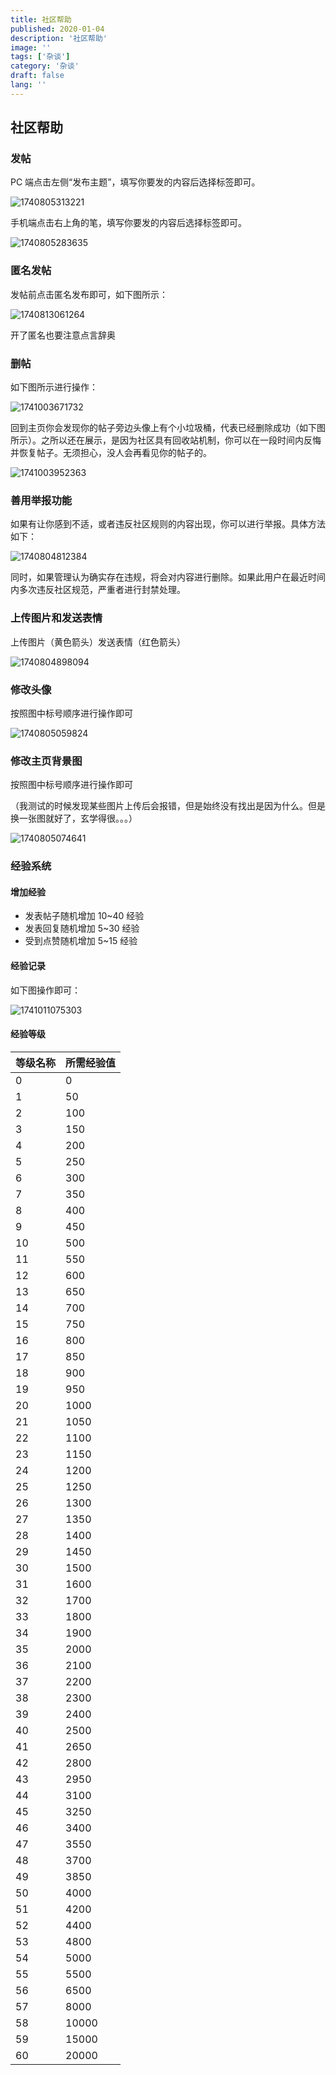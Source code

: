```yaml
---
title: 社区帮助
published: 2020-01-04
description: '社区帮助'
image: ''
tags: ['杂谈']
category: '杂谈'
draft: false 
lang: ''
---
```


## 社区帮助

### 发帖

PC 端点击左侧“发布主题”，填写你要发的内容后选择标签即可。

![1740805313221](1740805313221.png)

手机端点击右上角的笔，填写你要发的内容后选择标签即可。

![1740805283635](1740805283635.png)

### 匿名发帖

发帖前点击匿名发布即可，如下图所示：

![1740813061264](1740813061264.png)

开了匿名也要注意点言辞奥

### 删帖

如下图所示进行操作：

![1741003671732](1741003671732.png)

回到主页你会发现你的帖子旁边头像上有个小垃圾桶，代表已经删除成功（如下图所示）。之所以还在展示，是因为社区具有回收站机制，你可以在一段时间内反悔并恢复帖子。无须担心，没人会再看见你的帖子的。

![1741003952363](1741003952363.png)

### 善用举报功能

如果有让你感到不适，或者违反社区规则的内容出现，你可以进行举报。具体方法如下：

![1740804812384](1740804812384.png)

同时，如果管理认为确实存在违规，将会对内容进行删除。如果此用户在最近时间内多次违反社区规范，严重者进行封禁处理。

### 上传图片和发送表情

上传图片（黄色箭头）发送表情（红色箭头）

 ![1740804898094](1740804898094.png) 

### 修改头像

按照图中标号顺序进行操作即可

![1740805059824](1740805059824.png)

### 修改主页背景图

按照图中标号顺序进行操作即可

（我测试的时候发现某些图片上传后会报错，但是始终没有找出是因为什么。但是换一张图就好了，玄学得很。。。）

![1740805074641](1740805074641.png)

### 经验系统

#### 增加经验

- 发表帖子随机增加 10~40 经验
- 发表回复随机增加 5~30 经验
- 受到点赞随机增加 5~15 经验

#### 经验记录

如下图操作即可：

![1741011075303](1741011075303.png)

#### 经验等级

| 等级名称 | 所需经验值 |
| :------- | :--------- |
| 0        | 0          |
| 1        | 50         |
| 2        | 100        |
| 3        | 150        |
| 4        | 200        |
| 5        | 250        |
| 6        | 300        |
| 7        | 350        |
| 8        | 400        |
| 9        | 450        |
| 10       | 500        |
| 11       | 550        |
| 12       | 600        |
| 13       | 650        |
| 14       | 700        |
| 15       | 750        |
| 16       | 800        |
| 17       | 850        |
| 18       | 900        |
| 19       | 950        |
| 20       | 1000       |
| 21       | 1050       |
| 22       | 1100       |
| 23       | 1150       |
| 24       | 1200       |
| 25       | 1250       |
| 26       | 1300       |
| 27       | 1350       |
| 28       | 1400       |
| 29       | 1450       |
| 30       | 1500       |
| 31       | 1600       |
| 32       | 1700       |
| 33       | 1800       |
| 34       | 1900       |
| 35       | 2000       |
| 36       | 2100       |
| 37       | 2200       |
| 38       | 2300       |
| 39       | 2400       |
| 40       | 2500       |
| 41       | 2650       |
| 42       | 2800       |
| 43       | 2950       |
| 44       | 3100       |
| 45       | 3250       |
| 46       | 3400       |
| 47       | 3550       |
| 48       | 3700       |
| 49       | 3850       |
| 50       | 4000       |
| 51       | 4200       |
| 52       | 4400       |
| 53       | 4800       |
| 54       | 5000       |
| 55       | 5500       |
| 56       | 6500       |
| 57       | 8000       |
| 58       | 10000      |
| 59       | 15000      |
| 60       | 20000      |

